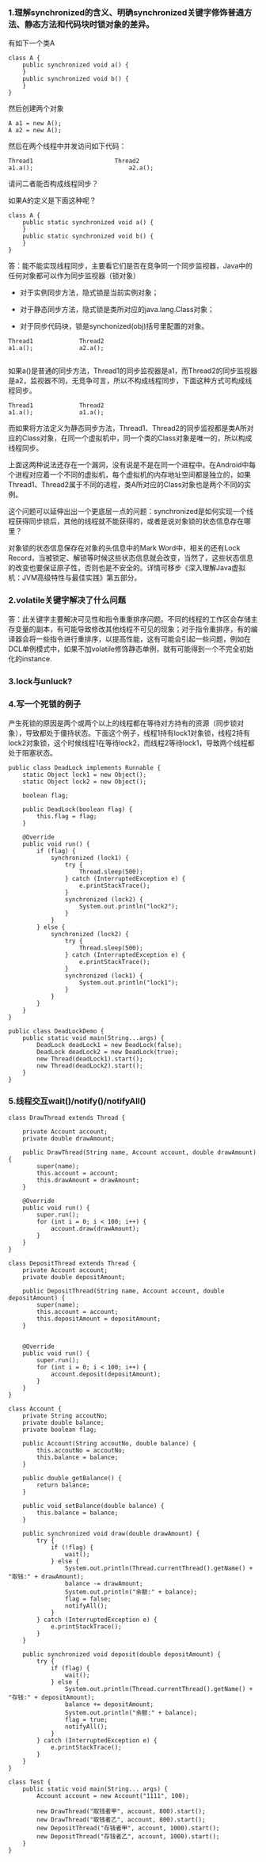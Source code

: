 ﻿
### 1.理解synchronized的含义、明确synchronized关键字修饰普通方法、静态方法和代码块时锁对象的差异。

有如下一个类A
```
class A {
    public synchronized void a() {
    }
    public synchronized void b() {
    }
}
```
然后创建两个对象
```
A a1 = new A();
A a2 = new A();
```
然后在两个线程中并发访问如下代码：
```
Thread1                       Thread2
a1.a();                           a2.a();
```
请问二者能否构成线程同步？

如果A的定义是下面这种呢？
```
class A {
    public static synchronized void a() {
    }
    public static synchronized void b() {
    }
}
```
答：能不能实现线程同步，主要看它们是否在竞争同一个同步监视器，Java中的任何对象都可以作为同步监视器（锁对象）

- 对于实例同步方法，隐式锁是当前实例对象；

- 对于静态同步方法，隐式锁是类所对应的java.lang.Class对象；

- 对于同步代码块，锁是synchonized(obj)括号里配置的对象。

```
Thread1             Thread2          
a1.a();             a2.a();
 
```
如果a()是普通的同步方法，Thread1的同步监视器是a1，而Thread2的同步监视器是a2，监视器不同，无竞争可言，所以不构成线程同步，下面这种方式可构成线程同步。

```
Thread1             Thread2          
a1.a();             a1.a();
```

而如果将方法定义为静态同步方法，Thread1、Thread2的同步监视都是类A所对应的Class对象，在同一个虚拟机中，同一个类的Class对象是唯一的，所以构成线程同步。

上面这两种说法还存在一个漏洞，没有说是不是在同一个进程中。在Android中每个进程对应着一个不同的虚拟机，每个虚拟机的内存地址空间都是独立的，如果Thread1、Thread2属于不同的进程，类A所对应的Class对象也是两个不同的实例。

这个问题可以延伸出出一个更底层一点的问题：synchronized是如何实现一个线程获得同步锁后，其他的线程就不能获得的，或者是说对象锁的状态信息存在哪里？

对象锁的状态信息保存在对象的头信息中的Mark Word中，相关的还有Lock Record，当被锁定、解锁等时候这些状态信息就会改变，当然了，这些状态信息的改变也要保证原子性，否则也是不安全的。详情可移步《深入理解Java虚拟机：JVM高级特性与最佳实践》第五部分。

### 2.volatile关键字解决了什么问题
答：此关键字主要解决可见性和指令重重排序问题。不同的线程的工作区会存储主存变量的副本，有可能导致修改其他线程不可见的现象；对于指令重排序，有的编译器会将一些指令进行重排序，以提高性能，这有可能会引起一些问题，例如在DCL单例模式中，如果不加volatile修饰静态单例，就有可能得到一个不完全初始化的instance.

### 3.lock与unluck?



### 4.写一个死锁的例子

产生死锁的原因是两个或两个以上的线程都在等待对方持有的资源（同步锁对象），导致都处于僵持状态。下面这个例子，线程1持有lock1对象锁，线程2持有lock2对象锁，这个时候线程1在等待lock2，而线程2等待lock1，导致两个线程都处于阻塞状态。
```
public class DeadLock implements Runnable {
    static Object lock1 = new Object();
    static Object lock2 = new Object();

    boolean flag;

    public DeadLock(boolean flag) {
        this.flag = flag;
    }

    @Override
    public void run() {
        if (flag) {
            synchronized (lock1) {
                try {
                    Thread.sleep(500);
                } catch (InterruptedException e) {
                    e.printStackTrace();
                }
                synchronized (lock2) {
                    System.out.println("lock2");
                }
            }
        } else {
            synchronized (lock2) {
                try {
                    Thread.sleep(500);
                } catch (InterruptedException e) {
                    e.printStackTrace();
                }
                synchronized (lock1) {
                    System.out.println("lock1");
                }
            }
        }
    }
}
```

```
public class DeadLockDemo {
    public static void main(String...args) {
        DeadLock deadLock1 = new DeadLock(false);
        DeadLock deadLock2 = new DeadLock(true);
        new Thread(deadLock1).start();
        new Thread(deadLock2).start();
    }
}
```

### 5.线程交互wait()/notify()/notifyAll()

```
class DrawThread extends Thread {

    private Account account;
    private double drawAmount;

    public DrawThread(String name, Account account, double drawAmount) {
        super(name);
        this.account = account;
        this.drawAmount = drawAmount;
    }

    @Override
    public void run() {
        super.run();
        for (int i = 0; i < 100; i++) {
            account.draw(drawAmount);
        }
    }
}
```
```
class DepositThread extends Thread {
    private Account account;
    private double depositAmount;

    public DepositThread(String name, Account account, double depositAmount) {
        super(name);
        this.account = account;
        this.depositAmount = depositAmount;
    }


    @Override
    public void run() {
        super.run();
        for (int i = 0; i < 100; i++) {
            account.deposit(depositAmount);
        }
    }
}
```
```
class Account {
    private String accoutNo;
    private double balance;
    private boolean flag;

    public Account(String accoutNo, double balance) {
        this.accoutNo = accoutNo;
        this.balance = balance;
    }

    public double getBalance() {
        return balance;
    }

    public void setBalance(double balance) {
        this.balance = balance;
    }

    public synchronized void draw(double drawAmount) {
        try {
            if (!flag) {
                wait();
            } else {
                System.out.println(Thread.currentThread().getName() + "取钱:" + drawAmount);
                balance -= drawAmount;
                System.out.println("余额:" + balance);
                flag = false;
                notifyAll();
            }
        } catch (InterruptedException e) {
            e.printStackTrace();
        }
    }

    public synchronized void deposit(double depositAmount) {
        try {
            if (flag) {
                wait();
            } else {
                System.out.println(Thread.currentThread().getName() + "存钱:" + depositAmount);
                balance += depositAmount;
                System.out.println("余额:" + balance);
                flag = true;
                notifyAll();
            }
        } catch (InterruptedException e) {
            e.printStackTrace();
        }
    }
}
```
```
class Test {
    public static void main(String... args) {
        Account account = new Account("1111", 100);

        new DrawThread("取钱者甲", account, 800).start();
        new DrawThread("取钱者乙", account, 800).start();
        new DepositThread("存钱者甲", account, 1000).start();
        new DepositThread("存钱者乙", account, 1000).start();
    }
}
```













